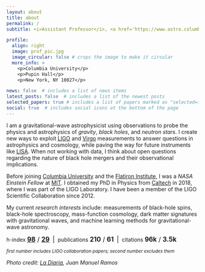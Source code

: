 ```yaml
---
layout: about
title: about
permalink: /
subtitle: <i>Assistant Professor</i>, <a href='https://www.astro.columbia.edu'>Department of Astronomy</a>, Columbia University<br/><i>Associate Research Scientist</i>, <a href='https://www.flatironinstitute.org/center-for-computational-astrophysics'>Center for Computational Astrophysics</a>, Flatiron Institute

profile:
  align: right
  image: prof_pic.jpg
  image_circular: false # crops the image to make it circular
  more_info: >
    <p>Columbia University</p>
    <p>Pupin Hall</p>
    <p>New York, NY 10027</p>

news: false  # includes a list of news items
latest_posts: false  # includes a list of the newest posts
selected_papers: true # includes a list of papers marked as "selected={true}"
social: true  # includes social icons at the bottom of the page
---
```


I am a gravitational-wave astrophysicist using observations to probe the physics and astrophysics of _gravity_, _black holes_, and _neutron stars_. I create new ways to exploit [LIGO](https://ligo.caltech.edu) and [Virgo](https://www.virgo-gw.eu) measurements to answer questions in astrophysics and cosmology, while paving the way for future instruments like [LISA](https://www.lisamission.org).
When not working with data, I think about open questions regarding the nature of black hole mergers and their observational implications.

Before joining <a href='https://www.astro.columbia.edu/content/maximiliano-isi'>Columbia University</a> and the <a href='https://www.simonsfoundation.org/people/max-isi/'>Flatiron Institute</a>, I was a _NASA Einstein Fellow_ at [MIT](https://web.mit.edu).
I obtained my PhD in Physics from [Caltech](https://caltech.edu) in 2018, where I was part of the LIGO Laboratory.
I have been a member of the LIGO Scientific Collaboration since 2012.

My current _research interests_ include: measurements of black-hole spins, black-hole spectroscopy, mass-function cosmology, dark matter signatures with gravitational waves, and machine learning methods for gravitational-wave astronomy.

h-index
<big><b>[98](https://inspirehep.net/literature?sort=mostrecent&size=25&page=1&q=author%3Aisi&ui-citation-summary=true)</b>
/
<b>[29](https://inspirehep.net/literature?sort=mostrecent&size=25&page=1&q=author%3Aisi%20-%20abbott&ui-citation-summary=true)</b></big>
&nbsp;<big>\|</big>&nbsp; publications <big><b>210</b> / <b>61</b></big>
&nbsp;<big>\|</big>&nbsp; citations <big><b>96k</b> / <b>3.5k</b></big>

<i><small>first number includes LIGO collaboration papers; second number excludes them</small></i>

_Photo credit: [La Diaria](https://ladiaria.com.uy/educacion/articulo/2017/10/investigadores-uruguayos-comentan-los-nobel-de-la-ciencia/), Juan Manuel Ramos_


<!-- Put your address / P.O. box / other info right below your picture. You can also disable any of these elements by editing `profile` property of the YAML header of your `_pages/about.md`. Edit `_bibliography/papers.bib` and Jekyll will render your [publications page](/al-folio/publications/) automatically.
% 
% Link to your social media connections, too. This theme is set up to use [Font Awesome icons](http://fortawesome.github.io/Font-Awesome/) and [Academicons](https://jpswalsh.github.io/academicons/), like the ones below. Add your Facebook, Twitter, LinkedIn, Google Scholar, or just disable all of them.-->
